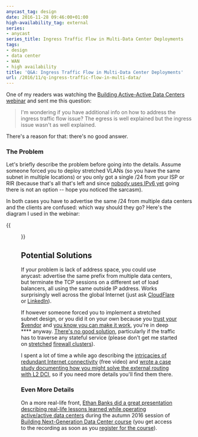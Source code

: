 ```yaml
---
anycast_tag: design
date: 2016-11-28 09:46:00+01:00
high-availability_tag: external
series:
- anycast
series_title: Ingress Traffic Flow in Multi-Data Center Deployments
tags:
- design
- data center
- WAN
- high availability
title: 'Q&A: Ingress Traffic Flow in Multi-Data Center Deployments'
url: /2016/11/q-ingress-traffic-flow-in-multi-data/
---
```

One of my readers was watching the [Building Active-Active Data Centers webinar](http://www.ipspace.net/Designing_Active-Active_and_Disaster_Recovery_Data_Centers) and sent me this question:

> I'm wondering if you have additional info on how to address the ingress traffic flow issue? The egress is well explained but the ingress issue wasn't as well explained.

There's a reason for that: there's no good answer.
<!--more-->
### The Problem

Let's briefly describe the problem before going into the details. Assume someone forced you to deploy stretched VLANs (so you have the same subnet in multiple locations) or you only got a single /24 from your ISP or RIR (because that's all that's left and since [nobody uses IPv6 yet](https://www.google.com/intl/en/ipv6/statistics.html) going there is not an option -- hope you noticed the sarcasm).

In both cases you have to advertise the same /24 from multiple data centers and the clients are confused: which way should they go? Here's the diagram I used in the webinar:

{{<figure src="/2016/11/s1600-Ingress+Traffic+Flow.jpg" caption="Ingress traffic flow when multiple sites advertise the same prefix">}}

## Potential Solutions

If your problem is lack of address space, you could use anycast: advertise the same prefix from multiple data centers, but terminate the TCP sessions on a different set of load balancers, all using the same outside IP address. Works surprisingly well across the global Internet (just ask [CloudFlare](https://blog.cloudflare.com/a-brief-anycast-primer/) or [LinkedIn](https://engineering.linkedin.com/network-performance/tcp-over-ip-anycast-pipe-dream-or-reality)).

If however someone forced you to implement a stretched subnet design, or you did it on your own because you [trust your $vendor](/2016/01/the-sad-state-of-enterprise-networking/) and [you know you can make it work](/2013/08/temper-your-macgyver-streak/), you're in deep \*\*\*\* anyway. [There's no good solution](/2015/10/sometimes-you-have-to-decide-how-badly/), particularly if the traffic has to traverse any stateful service (please don't get me started on [stretched](/2011/06/stretched-clusters-almost-as-good-as/) [firewall clusters](/2011/04/distributed-firewalls-how-badly-do-you/)).

I spent a lot of time a while ago describing the [intricacies of redundant Internet connectivity](http://content.ipspace.net/get/X1%20Redundant%20Data%20Center%20Internet%20Connectivity.mp4) (free video) and [wrote a case study documenting how you might solve the external routing with L2 DCI](http://www.ipspace.net/External_Routing_with_Layer-2_Data_Center_Interconnect_(DCI)), so if you need more details you'll find them there.

### Even More Details

On a more real-life front, [Ethan Banks did a great presentation describing real-life lessons learned while operating active/active data centers](http://nextgendc.ipspace.net/Public:5-High-Availability_Concerns#Guest_speaker) during the autumn 2016 session of [Building Next-Generation Data Center course](http://www.ipspace.net/Building_Next-Generation_Data_Center) (you get access to the recording as soon as you [register for the course](http://www.ipspace.net/Building_Next-Generation_Data_Center#register)).
